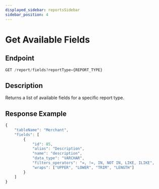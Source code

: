 ```yaml
---
displayed_sidebar: reportsSidebar
sidebar_position: 4
---
```


# Get Available Fields

## Endpoint

```jsx title="json"
GET /report/fields?reportType={REPORT_TYPE}
```

## Description

Returns a list of available fields for a specific report type.

## Response Example

```jsx title="json"
{
    "tableName": "Merchant",
    "fields": [
        {
            "id": 85,
            "alias": "Description",
            "name": "description",
            "data_type": "VARCHAR",
            "filters_operators": "=, !=, IN, NOT IN, LIKE, ILIKE",
            "wraps": ["UPPER", "LOWER", "TRIM", "LENGTH"]
        }
    ]
}
```